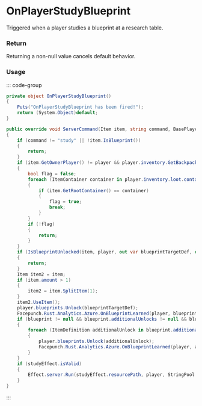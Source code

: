 <Badge type="danger" text="Carbon Compatible"/><Badge type="warning" text="Oxide Compatible"/>
# OnPlayerStudyBlueprint
Triggered when a player studies a blueprint at a research table.
### Return
Returning a non-null value cancels default behavior.

### Usage
::: code-group
```csharp [Example]
private object OnPlayerStudyBlueprint()
{
	Puts("OnPlayerStudyBlueprint has been fired!");
	return (System.Object)default;
}
```
```csharp [Source — Assembly-CSharp @ ItemModStudyBlueprint]
public override void ServerCommand(Item item, string command, BasePlayer player)
{
	if (command != "study" || !item.IsBlueprint())
	{
		return;
	}
	if (item.GetOwnerPlayer() != player && player.inventory.GetBackpackWithInventory()?.contents != item.parent)
	{
		bool flag = false;
		foreach (ItemContainer container in player.inventory.loot.containers)
		{
			if (item.GetRootContainer() == container)
			{
				flag = true;
				break;
			}
		}
		if (!flag)
		{
			return;
		}
	}
	if (IsBlueprintUnlocked(item, player, out var blueprintTargetDef, out var blueprint))
	{
		return;
	}
	Item item2 = item;
	if (item.amount > 1)
	{
		item2 = item.SplitItem(1);
	}
	item2.UseItem();
	player.blueprints.Unlock(blueprintTargetDef);
	Facepunch.Rust.Analytics.Azure.OnBlueprintLearned(player, blueprintTargetDef, "blueprint", ResearchTable.ScrapForResearch(blueprintTargetDef), player);
	if (blueprint != null && blueprint.additionalUnlocks != null && blueprint.additionalUnlocks.Count > 0)
	{
		foreach (ItemDefinition additionalUnlock in blueprint.additionalUnlocks)
		{
			player.blueprints.Unlock(additionalUnlock);
			Facepunch.Rust.Analytics.Azure.OnBlueprintLearned(player, additionalUnlock, "blueprint", 0, player);
		}
	}
	if (studyEffect.isValid)
	{
		Effect.server.Run(studyEffect.resourcePath, player, StringPool.Get("head"), UnityEngine.Vector3.zero, UnityEngine.Vector3.zero);
	}
}

```
:::
